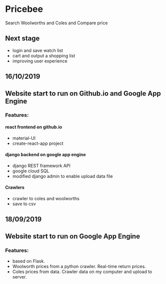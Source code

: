 # Pricebee 
Search Woolworths and Coles and Compare price
## Next stage
- login and save watch list
- cart and output a shopping list
- improving user experience
## 16/10/2019
## Website start to run on Github.io and Google App Engine
### Features:
#### react frontend on github.io
- material-UI
- create-react-app project
#### django backend on google app engine
- django REST framework API
- google cloud SQL
- modified django admin to enable upload data file
#### Crawlers
- crawler to coles and woolworths
- save to csv

## 18/09/2019
## Website start to run on Google App Engine 
### Features:
- based on Flask.
- Woolworth prices from a python crawler. Real-time return prices.
- Coles prices from data. Crawler data on my computer and upload to server.

